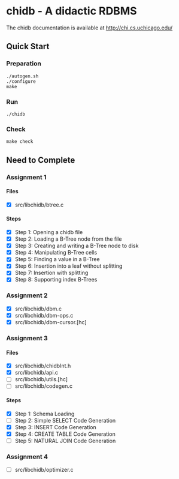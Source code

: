 chidb - A didactic RDBMS
=====================================

The chidb documentation is available at http://chi.cs.uchicago.edu/

## Quick Start

### Preparation

```
./autogen.sh
./configure
make
```

### Run

```
./chidb
```

### Check

```
make check
```

## Need to Complete

### Assignment 1

#### Files

+ [x] src/libchidb/btree.c

#### Steps

+ [x] Step 1: Opening a chidb file
+ [x] Step 2: Loading a B-Tree node from the file
+ [x] Step 3: Creating and writing a B-Tree node to disk
+ [x] Step 4: Manipulating B-Tree cells
+ [x] Step 5: Finding a value in a B-Tree
+ [x] Step 6: Insertion into a leaf without splitting
+ [x] Step 7: Insertion with splitting
+ [x] Step 8: Supporting index B-Trees

### Assignment 2

+ [x] src/libchidb/dbm.c
+ [x] src/libchidb/dbm-ops.c
+ [x] src/libchidb/dbm-cursor.\[hc\]

### Assignment 3

#### Files

+ [x] src/libchidb/chidbInt.h
+ [x] src/libchidb/api.c
+ [ ] src/libchidb/utils.\[hc\]
+ [ ] src/libchidb/codegen.c

#### Steps

+ [x] Step 1: Schema Loading
+ [ ] Step 2: Simple SELECT Code Generation
+ [x] Step 3: INSERT Code Generation
+ [x] Step 4: CREATE TABLE Code Generation
+ [ ] Step 5: NATURAL JOIN Code Generation

### Assignment 4

+ [ ] src/libchidb/optimizer.c
